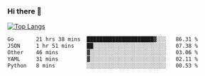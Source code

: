 ### Hi there 👋

<!--
**3Xpl0it3r/3Xpl0it3r** is a ✨ _special_ ✨ repository because its `README.md` (this file) appears on your GitHub profile.

Here are some ideas to get you started:

- 🔭 I’m currently working on ...
- 🌱 I’m currently learning ...
- 👯 I’m looking to collaborate on ...
- 🤔 I’m looking for help with ...
- 💬 Ask me about ...
- 📫 How to reach me: ...
- 😄 Pronouns: ...
- ⚡ Fun fact: ...
-->


[![Top Langs](https://github-readme-stats.vercel.app/api/top-langs/?username=3Xpl0it3r&layout=compact)](https://github.com/3Xpl0it3r/3Xpl0it3r)

<!--START_SECTION:waka-->

```txt
Go       21 hrs 38 mins  █████████████████████▓░░░   86.31 %
JSON     1 hr 51 mins    ██░░░░░░░░░░░░░░░░░░░░░░░   07.38 %
Other    46 mins         ▓░░░░░░░░░░░░░░░░░░░░░░░░   03.06 %
YAML     31 mins         ▓░░░░░░░░░░░░░░░░░░░░░░░░   02.11 %
Python   8 mins          ░░░░░░░░░░░░░░░░░░░░░░░░░   00.53 %
```

<!--END_SECTION:waka-->
